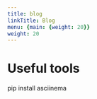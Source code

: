 ```yaml
---
title: blog
linkTitle: Blog
menu: {main: {weight: 20}}
weight: 20
---
```


# Useful tools 

pip install asciinema